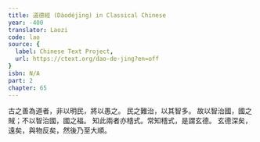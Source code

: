 ```yaml
---
title: 道德經 (Dàodéjīng) in Classical Chinese
year: -400
translator: Laozi
code: lao
source: {
  label: Chinese Text Project,
  url: https://ctext.org/dao-de-jing?en=off
}
isbn: N/A
part: 2
chapter: 65
---
```

古之善為道者，非以明民，將以愚之。
民之難治，以其智多。
故以智治國，國之賊；不以智治國，國之福。
知此兩者亦𥡴式。常知𥡴式，是謂玄德。
玄德深矣，遠矣，與物反矣，然後乃至大順。